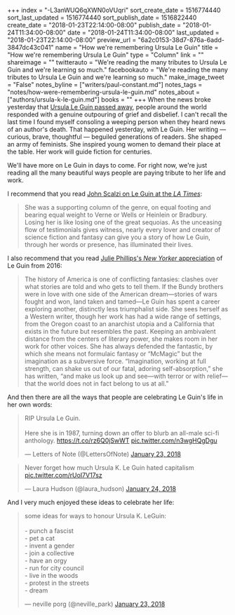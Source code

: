 +++
index = "-L3anWUQ6qXWN0oVUqri"
sort_create_date = 1516774440
sort_last_updated = 1516774440
sort_publish_date = 1516822440
create_date = "2018-01-23T22:14:00-08:00"
publish_date = "2018-01-24T11:34:00-08:00"
date = "2018-01-24T11:34:00-08:00"
last_updated = "2018-01-23T22:14:00-08:00"
preview_url = "6a2c0153-38d7-876a-6add-3847dc43c041"
name = "How we're remembering Ursula Le Guin"
title = "How we're remembering Ursula Le Guin"
type = "Column"
link = ""
shareimage = ""
twitterauto = "We're reading the many tributes to Ursula Le Guin and we're learning so much."
facebookauto = "We're reading the many tributes to Ursula Le Guin and we're learning so much."
make_image_tweet = "False"
notes_byline = ["writers/paul-constant.md"]
notes_tags = "notes/how-were-remembering-ursula-le-guin.md"
notes_about = ["authors/ursula-k-le-guin.md"]
books = ""
+++
When the news broke yesterday that [Ursula Le Guin passed away](http://www.seattlereviewofbooks.com/notes/2018/01/23/ursula-le-guin-has-died/), people around the world responded with a genuine outpouring of grief and disbelief. I can't recall the last time I found myself consoling a weeping person when they heard news of an author's death. That happened yesterday, with Le Guin. Her writing — curious, brave, thoughtful — beguiled generations of readers. She shaped an army of feminists. She inspired young women to demand their place at the table. Her work will guide fiction for centuries.

We'll have more on Le Guin in days to come. For right now, we're just reading all the many beautiful ways people are paying tribute to her life and work.

I recommend that you read [John Scalzi on Le Guin at the *LA Times*](http://www.latimes.com/books/jacketcopy/la-et-jc-leguin-scalzi-20180123-story.html):

<blockquote>She was a supporting column of the genre, on equal footing and bearing equal weight to Verne or Wells or Heinlein or Bradbury. Losing her is like losing one of the great sequoias. As the unceasing flow of testimonials gives witness, nearly every lover and creator of science fiction and fantasy can give you a story of how Le Guin, through her words or presence, has illuminated their lives.</blockquote>

I also recommend that you read [Julie Phillips's *New Yorker* appreciation](https://www.newyorker.com/magazine/2016/10/17/the-fantastic-ursula-k-le-guin?mbid=social_twitter) of Le Guin from 2016:

<blockquote>The history of America is one of conflicting fantasies: clashes over what stories are told and who gets to tell them. If the Bundy brothers were in love with one side of the American dream—stories of wars fought and won, land taken and tamed—Le Guin has spent a career exploring another, distinctly less triumphalist side. She sees herself as a Western writer, though her work has had a wide range of settings, from the Oregon coast to an anarchist utopia and a California that exists in the future but resembles the past. Keeping an ambivalent distance from the centers of literary power, she makes room in her work for other voices. She has always defended the fantastic, by which she means not formulaic fantasy or “McMagic” but the imagination as a subversive force. “Imagination, working at full strength, can shake us out of our fatal, adoring self-absorption,” she has written, “and make us look up and see—with terror or with relief—that the world does not in fact belong to us at all.”</blockquote>

And then there are all the ways that people are celebrating Le Guin's life in her own words:

<blockquote class="twitter-tweet" data-lang="en"><p lang="en" dir="ltr">RIP Ursula Le Guin. <br><br>Here she is in 1987, turning down an offer to blurb an all-male sci-fi anthology. <a href="https://t.co/rz6Q0jSwWT">https://t.co/rz6Q0jSwWT</a> <a href="https://t.co/n3wgHQgDgu">pic.twitter.com/n3wgHQgDgu</a></p>&mdash; Letters of Note (@LettersOfNote) <a href="https://twitter.com/LettersOfNote/status/955934579868819456?ref_src=twsrc%5Etfw">January 23, 2018</a></blockquote>

<blockquote class="twitter-tweet" data-conversation="none" data-lang="en"><p lang="en" dir="ltr">Never forget how much Ursula K. Le Guin hated capitalism <a href="https://t.co/rUoI7V17sz">pic.twitter.com/rUoI7V17sz</a></p>&mdash; Laura Hudson (@laura_hudson) <a href="https://twitter.com/laura_hudson/status/955957935015739392?ref_src=twsrc%5Etfw">January 24, 2018</a></blockquote>

And I very much enjoyed these ideas to celebrate her life:

<blockquote class="twitter-tweet" data-lang="en"><p lang="en" dir="ltr">some ideas for ways to honour Ursula K. LeGuin:<br><br>- punch a fascist<br>- pet a cat<br>- invent a gender<br>- join a collective<br>- have an orgy<br>- run for city council<br>- live in the woods<br>- protest in the streets<br>- dream</p>&mdash; neville porg (@neville_park) <a href="https://twitter.com/neville_park/status/955938914203852802?ref_src=twsrc%5Etfw">January 23, 2018</a></blockquote>




